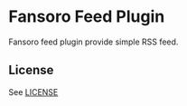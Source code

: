 # Fansoro Feed Plugin
Fansoro feed plugin provide simple RSS feed.

## License
See [LICENSE](https://github.com/fansoro/fansoro-plugin-feed/blob/master/LICENSE)

